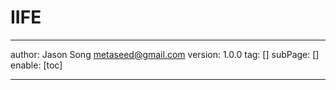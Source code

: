 # IIFE
---
author: Jason Song <metaseed@gmail.com>
version: 1.0.0
tag: []
subPage: []
enable: [toc]

---

